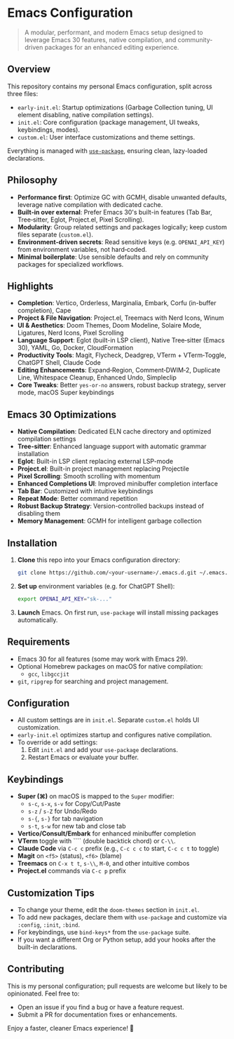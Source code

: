 # Emacs Configuration

> A modular, performant, and modern Emacs setup designed to leverage Emacs 30 features, native compilation, and community-driven packages for an enhanced editing experience.

## Overview

This repository contains my personal Emacs configuration, split across three files:

- `early-init.el`: Startup optimizations (Garbage Collection tuning, UI element disabling, native compilation settings).
- `init.el`: Core configuration (package management, UI tweaks, keybindings, modes).
- `custom.el`: User interface customizations and theme settings.

Everything is managed with [`use-package`](https://github.com/jwiegley/use-package), ensuring clean, lazy-loaded declarations.

## Philosophy

- **Performance first**: Optimize GC with GCMH, disable unwanted defaults, leverage native compilation with dedicated cache.
- **Built‑in over external**: Prefer Emacs 30's built-in features (Tab Bar, Tree‑sitter, Eglot, Project.el, Pixel Scrolling).
- **Modularity**: Group related settings and packages logically; keep custom files separate (`custom.el`).
- **Environment‑driven secrets**: Read sensitive keys (e.g. `OPENAI_API_KEY`) from environment variables, not hard‑coded.
- **Minimal boilerplate**: Use sensible defaults and rely on community packages for specialized workflows.

## Highlights

- **Completion**: Vertico, Orderless, Marginalia, Embark, Corfu (in-buffer completion), Cape
- **Project & File Navigation**: Project.el, Treemacs with Nerd Icons, Winum
- **UI & Aesthetics**: Doom Themes, Doom Modeline, Solaire Mode, Ligatures, Nerd Icons, Pixel Scrolling
- **Language Support**: Eglot (built-in LSP client), Native Tree‑sitter (Emacs 30), YAML, Go, Docker, CloudFormation
- **Productivity Tools**: Magit, Flycheck, Deadgrep, VTerm + VTerm‑Toggle, ChatGPT Shell, Claude Code
- **Editing Enhancements**: Expand‑Region, Comment‑DWIM‑2, Duplicate Line, Whitespace Cleanup, Enhanced Undo, Simpleclip
- **Core Tweaks**: Better `yes-or-no` answers, robust backup strategy, server mode, macOS Super keybindings

## Emacs 30 Optimizations

- **Native Compilation**: Dedicated ELN cache directory and optimized compilation settings
- **Tree-sitter**: Enhanced language support with automatic grammar installation
- **Eglot**: Built-in LSP client replacing external LSP-mode
- **Project.el**: Built-in project management replacing Projectile
- **Pixel Scrolling**: Smooth scrolling with momentum
- **Enhanced Completions UI**: Improved minibuffer completion interface
- **Tab Bar**: Customized with intuitive keybindings
- **Repeat Mode**: Better command repetition
- **Robust Backup Strategy**: Version-controlled backups instead of disabling them
- **Memory Management**: GCMH for intelligent garbage collection

## Installation

1. **Clone** this repo into your Emacs configuration directory:

   ```bash
   git clone https://github.com/<your-username>/.emacs.d.git ~/.emacs.d
   ```

2. **Set up** environment variables (e.g. for ChatGPT Shell):

   ```bash
   export OPENAI_API_KEY="sk-..."
   ```

3. **Launch** Emacs. On first run, `use-package` will install missing packages automatically.

## Requirements

- Emacs 30 for all features (some may work with Emacs 29).
- Optional Homebrew packages on macOS for native compilation:
  - `gcc`, `libgccjit`
- `git`, `ripgrep` for searching and project management.

## Configuration

- All custom settings are in `init.el`. Separate `custom.el` holds UI customization.
- `early-init.el` optimizes startup and configures native compilation.
- To override or add settings:
  1. Edit `init.el` and add your `use-package` declarations.
  2. Restart Emacs or evaluate your buffer.

## Keybindings

- **Super (⌘)** on macOS is mapped to the `Super` modifier:
  - `s-c`, `s-x`, `s-v` for Copy/Cut/Paste
  - `s-z` / `s-Z` for Undo/Redo
  - `s-{`, `s-}` for tab navigation
  - `s-t`, `s-w` for new tab and close tab
- **Vertico/Consult/Embark** for enhanced minibuffer completion
- **VTerm** toggle with ```` (double backtick chord) or `C-\\`.
- **Claude Code** via `C-c c` prefix (e.g., `C-c c c` to start, `C-c c t` to toggle)
- **Magit** on `<f5>` (status), `<f6>` (blame)
- **Treemacs** on `C-x t t`, `s-\\`, `M-0`, and other intuitive combos
- **Project.el** commands via `C-c p` prefix

## Customization Tips

- To change your theme, edit the `doom-themes` section in `init.el`.
- To add new packages, declare them with `use-package` and customize via `:config`, `:init`, `:bind`.
- For keybindings, use `bind-keys*` from the `use-package` suite.
- If you want a different Org or Python setup, add your hooks after the built-in declarations.

## Contributing

This is my personal configuration; pull requests are welcome but likely to be opinionated. Feel free to:

- Open an issue if you find a bug or have a feature request.
- Submit a PR for documentation fixes or enhancements.

Enjoy a faster, cleaner Emacs experience! 🚀
